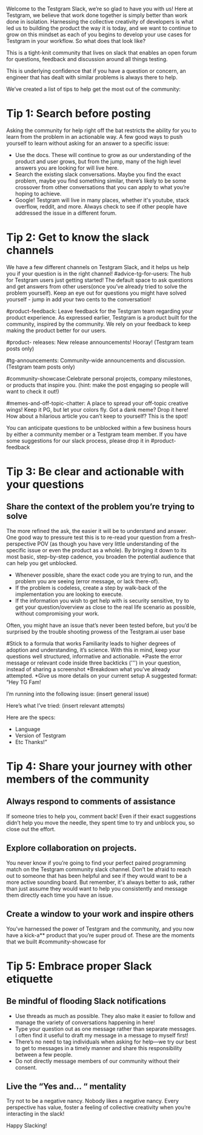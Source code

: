 Welcome to the Testgram Slack, we’re so glad to have you with us! Here at Testgram, we believe that work done together is simply better than work done in isolation. Harnessing the collective creativity of developers is what led us to building the product the way it is today, and we want to continue to grow on this mindset as each of you begins to develop your use cases for Testgram in your workflow.
So what does that look like?

This is a tight-knit community that lives on slack that enables an open forum for questions, feedback and discussion around all things testing.

This is underlying confidence that if you have a question or concern, an engineer that has dealt with similar problems is always there to help.

We’ve created a list of tips to help get the most out of the community:

# Tip 1: Search before posting

Asking the community for help right off the bat restricts the ability for you to learn from the problem in an actionable way. A few good ways to push yourself to learn without asking for an answer to a specific issue:

* Use the docs. These will continue to grow as our understanding of the product and user grows, but from the jump, many of the high level answers you are looking for will live here.
* Search the existing slack conversations. Maybe you find the exact problem, maybe you find something similar, there’s likely to be some crossover from other conversations that you can apply to what you’re hoping to achieve.
* Google! Testgram will live in many places, whether it's youtube, stack overflow, reddit, and more. Always check to see if other people have addressed the issue in a different forum.


# Tip 2: Get to know the slack channels
We have a few different channels on Testgram Slack, and it helps us help you if your question is in the right channel!
#advice-tg-for-users: The hub for Testgram users just getting started! The default space to ask questions and get answers from other users(once you’ve already tried to solve the problem yourself). Keep an eye out for questions you might have solved yourself - jump in add your two cents to the conversation!

#product-feedback: Leave feedback for the Testgram team regarding your product experience.  As expressed earlier, Testgram is a product built for the community, inspired by the community. We rely on your feedback to keep making the product better for our users.

#product- releases: New release announcements! Hooray! (Testgram team posts only)

#tg-announcements: Community-wide announcements and discussion.  (Testgram team posts only)

#community-showcase:Celebrate personal projects, company milestones, or products that inspire you. (hint: make the post engaging so people will want to check it out!)

#memes-and-off-topic-chatter: A place to spread your off-topic creative wings! Keep it PG, but let your colors fly. Got a dank meme? Drop it here! How about a hilarious article you can’t keep to yourself? This is the spot!

You can anticipate questions to be unblocked within a few business hours by either a community member or a Testgram team member. If you have some suggestions for our slack process, please drop it in #product-feedback

# Tip 3: Be clear and actionable with your questions
## Share the context of the problem you’re trying to solve

The more refined the ask, the easier it will be to understand and answer. One good way to pressure test this is to re-read your question from a fresh-perspective POV (as though you have very little understanding of the specific issue or even the product as a whole). By bringing it down to its most basic, step-by-step cadence, you broaden the potential audience that can help you get unblocked.

* Whenever possible, share the exact code you are trying to run, and the problem you are seeing (error message, or lack there-of).
* If the problem is codeless, create a step by walk-back of the implementation you are looking to execute.
* If the information you wish to get help with is security sensitive, try to get your question/overview as close to the real life scenario as possible, without compromising your work.

Often, you might have an issue that’s never been tested before, but you’d be surprised by the trouble shooting prowess of the Testgram.ai user base

#Stick to a formula that works
Familiarity leads to higher degrees of adoption and understanding, it’s science. With this in mind, keep your questions well structured, informative and actionable.
*Paste the error message or relevant code inside three backticks (''') in your question, instead of sharing a screenshot
*Breakdown what you’ve already attempted.
*Give us more details on your current setup
A suggested format:
“Hey TG Fam!

I’m running into the following issue:
(insert general issue)

Here’s what I’ve tried:
(insert relevant attempts)

Here are the specs:
* Language
* Version of Testgram
* Etc
Thanks!”

# Tip 4: Share your journey with other members of the community
## Always respond to comments of assistance
If someone tries to help you, comment back! Even if their exact suggestions didn’t help you move the needle, they spent time to try and unblock you, so close out the effort.

## Explore collaboration on projects.
You never know if you’re going to find your perfect paired programming match on the Testgram community slack channel. Don’t be afraid to reach out to someone that has been helpful and see if they would want to be a more active sounding board. But remember, it's always better to ask, rather than just assume they would want to help you consistently and message them directly each time you have an issue.

## Create a window to your work and inspire others
You’ve harnessed the power of Testgram and the community, and you now have a kick-a** product that you’re super proud of. These are the moments that we built #community-showcase for

# Tip 5: Embrace proper Slack etiquette
## Be mindful of flooding Slack notifications
* Use threads as much as possible. They also make it easier to follow and manage the variety of conversations happening in here!
* Type your question out as one message rather than separate messages. I often find it useful to draft my message in a message to myself first!
* There’s no need to tag individuals when asking for help—we try our best to get to messages in a timely manner and share this responsibility between a few people.
* Do not directly message members of our community without their consent.
## Live the “Yes and… “ mentality

Try not to be a negative nancy. Nobody likes a negative nancy. Every perspective has value, foster a feeling of collective creativity when you’re interacting in the slack!

Happy Slacking!
